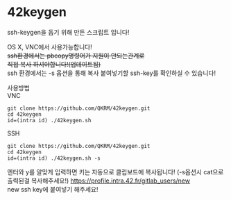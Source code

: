 # 42keygen

ssh-keygen을 돕기 위해 만든 스크립트 입니다!

OS X, VNC에서 사용가능합니다!  
~~ssh환경에서는 pbcopy명령어가 지원이 안되는관계로  
직접 복사 하셔야합니다!(업데이트됨)~~  
ssh 환경에서는 -s 옵션을 통해 복사 붙여넣기할 ssh-key를 확인하실 수 있습니다!

사용방법  
VNC
``` shell
git clone https://github.com/QKRM/42keygen.git
cd 42keygen
id=(intra id) ./42keygen.sh
```
SSH  
``` shell
git clone https://github.com/QKRM/42keygen.git
cd 42keygen
id=(intra id) ./42keygen.sh -s
```
엔터와 y를 알맞게 입력하면 키는 자동으로 클립보드에 복사됩니다!  (-s옵션시 cat으로 출력된걸 복사해주세요!)
https://profile.intra.42.fr/gitlab_users/new  
new ssh key에 붙여넣기 해주세요!

